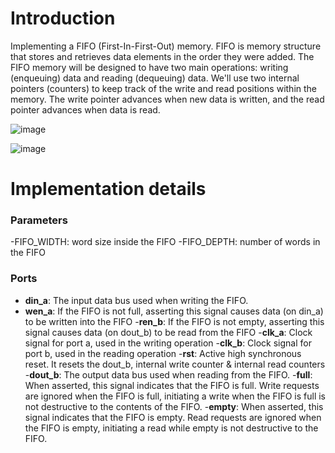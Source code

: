 # Introduction
Implementing a FIFO (First-In-First-Out) memory. FIFO is memory structure that stores and retrieves
data elements in the order they were added. The FIFO memory will be designed to have two main
operations: writing (enqueuing) data and reading (dequeuing) data. We'll use two internal pointers
(counters) to keep track of the write and read positions within the memory. The write pointer advances
when new data is written, and the read pointer advances when data is read.

![image](https://github.com/user-attachments/assets/c2070e6b-7c9b-4bc7-bf42-c8d6f14a557d)


![image](https://github.com/user-attachments/assets/27cbc1c6-3ab0-4e1a-ba18-5d94d9d38213)


# Implementation details

### **Parameters**
-FIFO_WIDTH: word size inside the FIFO
-FIFO_DEPTH: number of words in the FIFO

### **Ports**

- **din_a**:  The input data bus used when writing the FIFO.
- **wen_a**:  If the FIFO is not full, asserting this signal causes
        data (on din_a) to be written into the FIFO
-**ren_b**:  If the FIFO is not empty, asserting this signal causes
        data (on dout_b) to be read from the FIFO
-**clk_a**:  Clock signal for port a, used in the writing operation
-**clk_b**:  Clock signal for port b, used in the reading operation
-**rst**:    Active high synchronous reset. It resets the dout_b, internal
        write counter & internal read counters
-**dout_b**: The output data bus used when reading from the FIFO.
-**full**:   When asserted, this signal indicates that the FIFO is
        full. Write requests are ignored when the FIFO is full, initiating a
        write when the FIFO is full is not destructive to the contents of the FIFO.
-**empty**:  When asserted, this signal indicates that the FIFO is
        empty. Read requests are ignored when the FIFO is empty,
        initiating a read while empty is not destructive to the FIFO.
